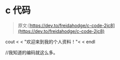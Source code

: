 # c 代码

> 原文:[https://dev.to/freidahodge/c-code-2jc8](https://dev.to/freidahodge/c-code-2jc8)

cout < < "欢迎来到我的个人资料！"< < endl

//我知道的编码就这么多。